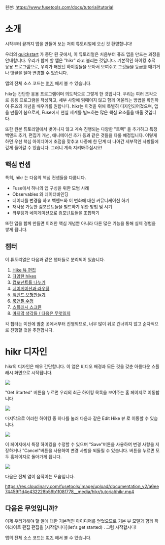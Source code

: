 원본: https://www.fusetools.com/docs/tutorial/tutorial

# 소개 #

시작부터 끝까지 앱을 만들어 보는 저희 튜토리얼에 오신 것 환영합니다!

우리의 [quickstart](https://www.fusetools.com/docs/basics/quickstart) 가 중단 된 곳에서, 이 튜토리얼은 처음부터 퓨즈 앱을 만드는 과정을 안내합니다. 우리가 함께 할 앱은 "hikr" 라고 불리는 것입니다. 기본적인 하이킹 추적 응용 프로그램으로, 우리가 해왔던 하이킹들을 모아서 보여주고 그것들을 등급를 매기거나 댓글을 달아 변경할 수 있습니다.

앱의 전체 소스 코드는 [여기](https://github.com/fusetools/hikr) 에서 볼 수 있습니다.

hikr는 간단한 응용 프로그램이며 의도적으로 그렇게 한 것입니다. 우리는 여러 조각으로 응용 프로그램을 작성하고, 세부 사항에 얽매이지 않고 함께 어울리는 방법을 확인하여 퓨즈의 개념을 배우기를 원합니다. hikr는 이것을 위해 특별히 디자인되어졌으며, 앱을 만들어 봄으로써, Fuse에서 현실 세계를 빌드하는 많은 핵심 요소들을 배울 것입니다. 

또한 원본 튜토리얼에서 벗어나지 않고 계속 진행되는 다양한 "트랙" 을 추가하고 특정 백엔드 추가, 편집기 개선, 애니메이션 추가 등과 같은 것들을 다룰 예정입니다. 이렇게하면 우선 핵심 아이디어에 초점을 맞추고 나중에 한 단계 더 나아간 세부적인 사항들에 깊게 들어갈 수 있습니다. 그러니 계속 지켜봐주십시오!

## 핵심 컨셉 ##

특히, hikr 는 다음의 핵심 컨셉들을 다룹니다.

- Fuse에서 하나의 앱 구성을 위한 모범 사례
- Observables 와 데이터바인딩
- 데이터를 변경을 하고 백엔드와 이 변화에 대한 커뮤니케이션 하기
- 재사용 가능한 컴포넌트들을 빌드하기 위한 방법 및 시기
- 라우팅과 네이게이션으로 컴포넌트들을 조합하기

또한 앱을 함께 만들면 이러한 핵심 개념뿐 아니라 다른 많은 기능을 통해 실제 경험을 쌓게 됩니다.

## 챕터 ##

이 튜토리얼은 다음과 같은 챕터들로 분리되어 있습니다.

1. [Hike 뷰 편집](https://www.fusetools.com/docs/tutorial/edit-hike-view)
2. [다양한 hikes](https://www.fusetools.com/docs/tutorial/multiple-hikes)
3. [컴포넌트들 나누기](https://www.fusetools.com/docs/tutorial/splitting-up-components)
4. [네이게이션과 라우팅](https://www.fusetools.com/docs/tutorial/navigation-and-routing)
5. [백엔드 모형만들기](https://www.fusetools.com/docs/tutorial/mock-backend)
6. [룩앤필 수정](https://www.fusetools.com/docs/tutorial/look-and-feel)
7. [스플래시 스크린](https://www.fusetools.com/docs/tutorial/splash-screen)
8. [마지막 생각들 / 다음은 무엇일지](https://www.fusetools.com/docs/tutorial/final-thoughts)

각 챕터는 이전에 멈춘 곳에서부터 진행되므로, 너무 많이 뒤로 건너뛰지 않고 순차적으로 진행할 것을 추천합니다.


# hikr 디자인 #

hikr의 디자인은 매우 간단합니다. 이 앱은 비디오 배경과 모든 것을 갖춘 아름다운 스플래시 화면으로 시작됩니다.

![](https://res.cloudinary.com/fusetools/image/upload/w_450%2Ch_450%2Cdpr_1.0%2Cc_limit/documentation_v2/77d73cbf99a8449e743f59aed5a8af77__media/hikr/tutorial/splash.webp)

"Get Started" 버튼을 누르면 우리의 최근 하이킹 목록을 보여주는 홈 페이지로 이동합니다

![](https://res.cloudinary.com/fusetools/image/upload/w_450%2Ch_450%2Cdpr_1.0%2Cc_limit/documentation_v2/14954aa251367c1d687c1a0503190d21__media/hikr/tutorial/home.webp)

마지막으로 이러한 하이킹 중 하나를 눌러 다음과 같은 Edit Hike 뷰 로 이동할 수 있습니다.

![](https://res.cloudinary.com/fusetools/image/upload/w_450%2Ch_450%2Cdpr_1.0%2Cc_limit/documentation_v2/3c206c491b98db55ab1a4e3c08ab2d2a__media/hikr/tutorial/edit-hike.webp)

이 페이지에서 특정 하이킹을 수정할 수 있으며 "Save"버튼을 사용하여 변경 사항을 저장하거나 "Cancel"버튼을 사용하여 변경 사항을 되돌릴 수 있습니다. 버튼을 누르면 모두 홈페이지로 돌아가게 됩니다.

![](https://res.cloudinary.com/fusetools/image/upload/w_450%2Ch_450%2Cdpr_1.0%2Cc_limit/documentation_v2/9ad834ec45583c3d17817e1973f50449__media/hikr/tutorial/app-flow.webp)

다음은 전체 앱이 움직이는 모습입니다.

https://res.cloudinary.com/fusetools/image/upload/documentation_v2/a6ee74459f1d4e432228b59b1f08f778__media/hikr/tutorial/hikr.mp4

## 다음은 무엇입니까? ##

이제 우리가해야 할 일에 대한 기본적인 아이디어를 얻었으므로 기본 뷰 모델과 함께 하이라이트 편집 편집을 [시작합니다](let's get started) . 그럼 시작합시다!

앱의 전체 소스 코드는 [여기](https://github.com/fusetools/hikr) 에서 볼 수 있습니다.
